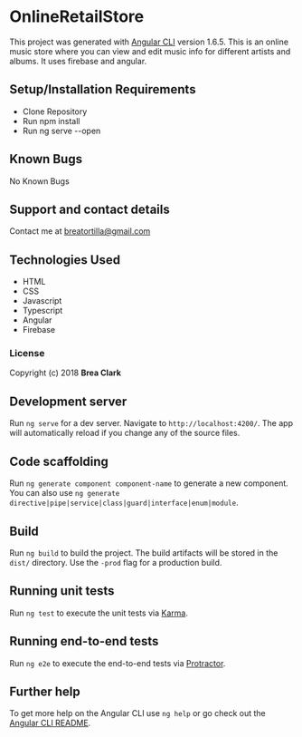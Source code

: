 # OnlineRetailStore

This project was generated with [Angular CLI](https://github.com/angular/angular-cli) version 1.6.5. This is an online music store where you can view and edit music info for different artists and albums. It uses firebase and angular.

## Setup/Installation Requirements

* Clone Repository
* Run npm install
* Run ng serve --open

## Known Bugs

No Known Bugs

## Support and contact details

Contact me at breatortilla@gmail.com

## Technologies Used

* HTML
* CSS
* Javascript
* Typescript
* Angular
* Firebase

### License

Copyright (c) 2018 **Brea Clark**

## Development server

Run `ng serve` for a dev server. Navigate to `http://localhost:4200/`. The app will automatically reload if you change any of the source files.

## Code scaffolding

Run `ng generate component component-name` to generate a new component. You can also use `ng generate directive|pipe|service|class|guard|interface|enum|module`.

## Build

Run `ng build` to build the project. The build artifacts will be stored in the `dist/` directory. Use the `-prod` flag for a production build.

## Running unit tests

Run `ng test` to execute the unit tests via [Karma](https://karma-runner.github.io).

## Running end-to-end tests

Run `ng e2e` to execute the end-to-end tests via [Protractor](http://www.protractortest.org/).

## Further help

To get more help on the Angular CLI use `ng help` or go check out the [Angular CLI README](https://github.com/angular/angular-cli/blob/master/README.md).
